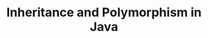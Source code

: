 ---
id: inheritance-and-polymorphism
title: Inheritance and Polymorphism in Java
sidebar_label: Inheritance and Polymorphism
sidebar_position: 2
tags: [java, object-oriented-programming, inheritance, polymorphism, programming, java inheritance, java polymorphism]
description: In this tutorial, we will learn about inheritance and polymorphism in Java. We will learn about how to create subclasses and superclasses, how to use inheritance to reuse code, and how to use polymorphism to create flexible and extensible code in Java.
---